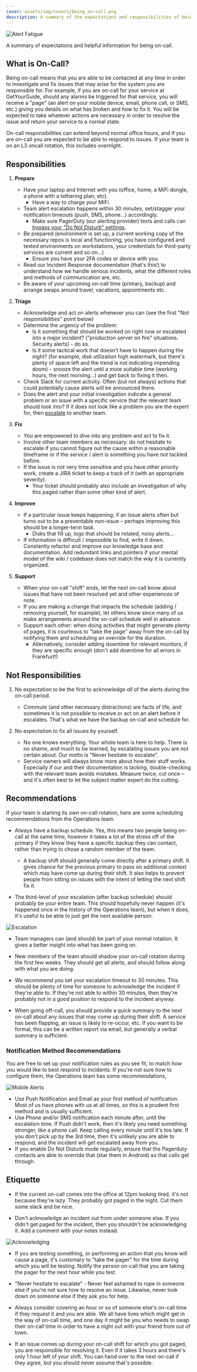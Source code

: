 ```yaml
---
cover: assets/img/covers/being_on-call.png
description: A summary of the expectations and responsibilities of being on-call at GetYourGuide, along with some best practice and etiquette recommendations.
---
```

![Alert Fatigue](../assets/img/misc/alert_fatigue.png)

A summary of expectations and helpful information for being on-call.

## What is On-Call?
Being on-call means that you are able to be contacted at any time in order to investigate and fix issues that may arise for the system you are responsible for. For example, if you are on-call for your service at GetYourGuide, should any alarms be triggered for that service, you will receive a "page" (an alert on your mobile device, email, phone call, or SMS, etc.) giving you details on what has broken and how to fix it. You will be expected to take whatever actions are necessary in order to resolve the issue and return your service to a normal state.

On-call responsibilities can extend beyond normal office hours, and if you are on-call you are expected to be able to respond to issues. If your team is on an L3 oncall rotation, this includes overnight.

## Responsibilities

1. **Prepare**
    * Have your laptop and Internet with you (office, home, a MiFi dongle, a phone with a tethering plan, etc).
        * Have a way to charge your MiFi.
    * Team alert escalation happens within 30 minutes, set/stagger your notification timeouts (push, SMS, phone...) accordingly.
        * Make sure PagerDuty (our alerting provider) texts and calls can [bypass your "Do Not Disturb" settings](https://support.pagerduty.com/docs/notification-phone-numbers).
    * Be prepared (environment is set up, a current working copy of the necessary repos is local and functioning, you have configured and tested environments on workstations, your credentials for third-party services are current and so on...)
        * Ensure you have your 2FA codes or device with you.
    * Read our Incident Response documentation (that's this!) to understand how we handle serious incidents, what the different roles and methods of communication are, etc.
    * Be aware of your upcoming on-call time (primary, backup) and arrange swaps around travel, vacations, appointments etc.

1. **Triage**
    * Acknowledge and act on alerts whenever you can (see the first "Not responsibilities" point below)
    * Determine the urgency of the problem:
        * Is it something that should be worked on right now or escalated into a major incident? ("production server on fire" situations. Security alerts) - do so.
        * Is it some tactical work that doesn't have to happen during the night? (for example, disk utilization high watermark, but there's plenty of space left and the trend is not indicating impending doom) - snooze the alert until a more suitable time (working hours, the next morning...) and get back to fixing it then.
    * Check Slack for current activity. Often (but not always) actions that could potentially cause alerts will be announced there.
    * Does the alert and your initial investigation indicate a general problem or an issue with a specific service that the relevant team should look into? If it does not look like a problem you are the expert for, then [escalate](/oncall/escalation_matrix.md) to another team.

1. **Fix**
    * You are empowered to dive into any problem and act to fix it.
    * Involve other team members as necessary: do not hesitate to escalate if you cannot figure out the cause within a reasonable timeframe or if the service / alert is something you have not tackled before.
    * If the issue is not very time sensitive and you have other priority work, create a JIRA ticket to keep a track of it (with an appropriate severity).
        * Your ticket should probably also include an investigation of why this paged rather than some other kind of alert.

1. **Improve**
    * If a particular issue keeps happening; if an issue alerts often but turns out to be a preventable non-issue – perhaps improving this should be a longer-term task.
        * Disks that fill up, logs that should be rotated, noisy alerts...
    * If information is difficult / impossible to find, write it down. Constantly refactor and improve our knowledge base and documentation. Add redundant links and pointers if your mental model of the wiki / codebase does not match the way it is currently organized.

1. **Support**
    * When your on-call "shift" ends, let the next on-call know about issues that have not been resolved yet and other experiences of note.
    * If you are making a change that impacts the schedule (adding / removing yourself, for example), let others know since many of us make arrangements around the on-call schedule well in advance.
    * Support each other: when doing activities that might generate plenty of pages, it is courteous to "take the page" away from the on-call by notifying them and scheduling an override for the duration.
        * Alternatively, consider adding downtime for relevant monitors, if they are specific enough (don't add downtime for all errors in Frankfurt!)

## Not Responsibilities

1. No expectation to be the first to acknowledge _all_ of the alerts during the on-call period.
    * Commute (and other necessary distractions) are facts of life, and sometimes it is not possible to receive or act on an alert before it escalates. That's what we have the backup on-call and schedule for.

1. No expectation to fix all issues by yourself.
    * No one knows everything. Your whole team is here to help. There is no shame, and much to be learned, by escalating issues you are not certain about. Our motto is "Never hesitate to escalate".
    * Service owners will always know more about how their stuff works. Especially if our and their documentation is lacking, double-checking with the relevant team avoids mistakes. Measure twice, cut once – and it's often best to let the subject matter expert do the cutting.

## Recommendations
If your team is starting its own on-call rotation, here are some scheduling recommendations from the Operations team.

* Always have a backup schedule. Yes, this means two people being on-call at the same time, however it takes a lot of the stress off of the primary if they know they have a specific backup they can contact, rather than trying to chose a random member of the team.
    * A backup shift should generally come directly after a primary shift. It gives chance for the previous primary to pass on additional context which may have come up during their shift. It also helps to prevent people from sitting on issues with the intent of letting the next shift fix it.

* The third-level of your escalation (after backup schedule) should probably be your entire team. This should hopefully never happen (it's happened once in the history of the Operations team), but when it does, it's useful to be able to just get the next available person.

![Escalation](../assets/img/misc/escalation.png)

* Team managers can (and should) be part of your normal rotation. It gives a better insight into what has been going on.

* New members of the team should shadow your on-call rotation during the first few weeks. They should get all alerts, and should follow along with what you are doing. 

* We recommend you set your escalation timeout to 30 minutes. This should be plenty of time for someone to acknowledge the incident if they're able to. If they're not able to within 30 minutes, then they're probably not in a good position to respond to the incident anyway.

* When going off-call, you should provide a quick summary to the next on-call about any issues that may come up during their shift. A service has been flapping, an issue is likely to re-occur, etc. If you want to be formal, this can be a written report via email, but generally a verbal summary is sufficient.

### Notification Method Recommendations
You are free to set up your notification rules as you see fit, to match how you would like to best respond to incidents. If you're not sure how to configure them, the Operations team has some recommendations,

![Mobile Alerts](../assets/img/misc/mobile_alerts.png)

* Use Push Notification and Email as your first method of notification. Most of us have phones with us at all times, so this is a prudent first method and is usually sufficient.
* Use Phone and/or SMS notification each minute after, until the escalation time. If Push didn't work, then it's likely you need something stronger, like a phone call. Keep calling every minute until it's too late. If you don't pick up by the 3rd time, then it's unlikely you are able to respond, and the incident will get escalated away from you.
* If you enable Do Not Disturb mode regularly, ensure that the Pagerduty contacts are able to override that (star them in Android) so that calls get through.

## Etiquette

* If the current on-call comes into the office at 12pm looking tired, it's not because they're lazy. They probably got paged in the night. Cut them some slack and be nice.

* Don't acknowledge an incident out from under someone else. If you didn't get paged for the incident, then you shouldn't be acknowledging it. Add a comment with your notes instead.

![Acknowledging](../assets/img/misc/ack.png)

* If you are testing something, or performing an action that you know will cause a page, it's customary to "take the pager" for the time during which you will be testing. Notify the person on-call that you are taking the pager for the next hour while you test.

* "Never hesitate to escalate" - Never feel ashamed to rope in someone else if you're not sure how to resolve an issue. Likewise, never look down on someone else if they ask you for help.

* Always consider covering an hour or so of someone else's on-call time if they request it and you are able. We all have lives which might get in the way of on-call time, and one day it might be you who needs to swap their on-call time in order to have a night out with your friend from out of town.

* If an issue comes up during your on-call shift for which you got paged, you are responsible for resolving it. Even if it takes 3 hours and there's only 1 hour left of your shift. You can hand over to the next on-call if they agree, but you should never assume that's possible.
